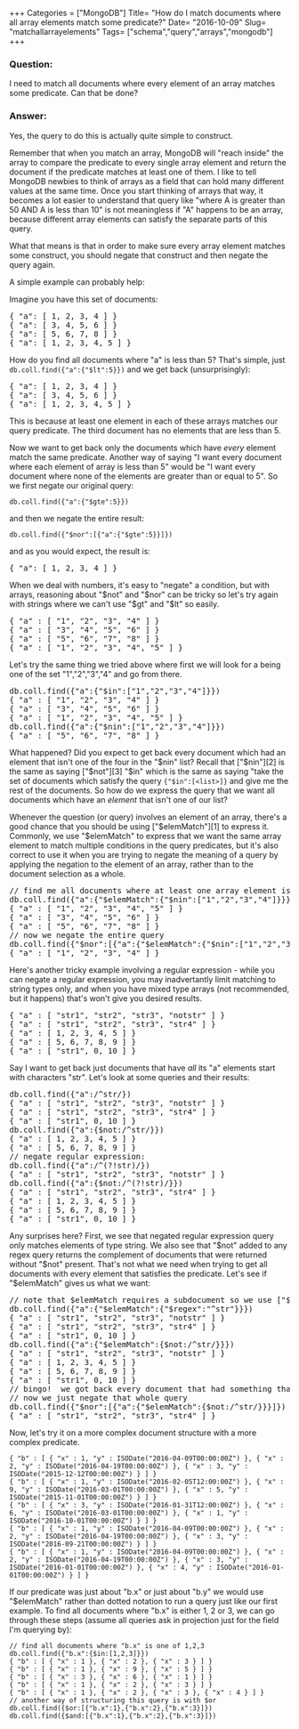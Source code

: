 +++
Categories = ["MongoDB"]
Title= "How do I match documents where all array elements match some predicate?"
Date= "2016-10-09"
Slug= "matchallarrayelements"
Tags= ["schema","query","arrays","mongodb"]
+++

### Question:

I need to match all documents where every element of an array matches some predicate.  Can that be done?

### Answer:

Yes, the query to do this is actually quite simple to construct.

Remember that when you match an array, MongoDB will "reach inside" the array to compare the predicate to every single 
array element and return the document if the predicate matches at least one of them.  I like to tell MongoDB newbies
to think of arrays as a field that can hold many different values at the same time.  Once you start thinking of
arrays that way, it becomes a lot easier to understand that query like "where A is greater than 50 AND A is less than 10"
is not meaningless if "A" happens to be an array, because different array elements can satisfy the separate parts of
this query.

What that means is that in order to make sure every array element matches some construct, you should negate that construct and then negate the query again.

A simple example can probably help:

Imagine you have this set of documents:
<pre class="prettyprint">
{ "a": [ 1, 2, 3, 4 ] }
{ "a": [ 3, 4, 5, 6 ] }
{ "a": [ 5, 6, 7, 8 ] }
{ "a": [ 1, 2, 3, 4, 5 ] }
</pre>

How do you find all documents where "a" is less than 5?  That's simple, just `db.coll.find({"a":{"$lt":5}})` and we get back (unsurprisingly):
<pre class="prettyprint">
{ "a": [ 1, 2, 3, 4 ] }
{ "a": [ 3, 4, 5, 6 ] }
{ "a": [ 1, 2, 3, 4, 5 ] }
</pre>

This is because at least one element in each of these arrays matches our query predicate.  The third document has no elements that are less than 5.

Now we want to get back only the documents which have *every* element match the same predicate.  Another way of saying "I want every document where each element of array is less than 5" would be "I want every document where none of the elements are greater than or equal to 5".  So we first negate our original query:
````
db.coll.find({"a":{"$gte":5}})
````
and then we negate the entire result:
````
db.coll.find({"$nor":[{"a":{"$gte":5}}]})
````
and as you would expect, the result is:
<pre class="prettyprint">
{ "a": [ 1, 2, 3, 4 ] }
</pre>

When we deal with numbers, it's easy to "negate" a condition, but with arrays, reasoning about "$not" and "$nor" can be tricky so let's try again with strings where we can't use "$gt" and "$lt" so easily.
<pre class="prettyprint">
{ "a" : [ "1", "2", "3", "4" ] }
{ "a" : [ "3", "4", "5", "6" ] }
{ "a" : [ "5", "6", "7", "8" ] }
{ "a" : [ "1", "2", "3", "4", "5" ] }
</pre>

Let's try the same thing we tried above where first we will look for a being one of the set "1","2","3","4" and go from there.
<pre class="prettyprint">
db.coll.find({"a":{"$in":["1","2","3","4"]}})
{ "a" : [ "1", "2", "3", "4" ] }
{ "a" : [ "3", "4", "5", "6" ] }
{ "a" : [ "1", "2", "3", "4", "5" ] }
db.coll.find({"a":{"$nin":["1","2","3","4"]}})
{ "a" : [ "5", "6", "7", "8" ] }
</pre>
What happened?  Did you expect to get back every document which had an element that isn't one of the four in the "$nin" list?  Recall that ["$nin"][2] is the same as saying ["$not"][3] "$in" which is the same as saying "take the set of documents which satisfy the query `{"$in":[<list>]}` and give me the rest of the documents.   So how do we express the query that we want all documents which have an *element* that isn't one of our list?  

Whenever the question (or query) involves an element of an array, there's a good chance that you should be using ["$elemMatch"][1] to express it.   Commonly, we use "$elemMatch" to express that we want the same array element to match multiple conditions in the query predicates, but it's also correct to use it when you are trying to negate the meaning of a query by applying the negation to the element of an array, rather than to the document selection as a whole.

<pre class="prettyprint">
// find me all documents where at least one array element is *not* on our list
db.coll.find({"a":{"$elemMatch":{"$nin":["1","2","3","4"]}}})
{ "a" : [ "1", "2", "3", "4", "5" ] }
{ "a" : [ "3", "4", "5", "6" ] }
{ "a" : [ "5", "6", "7", "8" ] }
// now we negate the entire query
db.coll.find({"$nor":[{"a":{"$elemMatch":{"$nin":["1","2","3","4"]}}}]})
{ "a" : [ "1", "2", "3", "4" ] }
</pre>

Here's another tricky example involving a regular expression - while you can negate a regular expression, you may inadvertantly limit matching to string types only, and when you have mixed type arrays (not recommended, but it happens) that's won't give you desired results.

<pre class="prettyprint">
{ "a" : [ "str1", "str2", "str3", "notstr" ] }
{ "a" : [ "str1", "str2", "str3", "str4" ] }
{ "a" : [ 1, 2, 3, 4, 5 ] }
{ "a" : [ 5, 6, 7, 8, 9 ] }
{ "a" : [ "str1", 0, 10 ] }
</pre>

Say I want to get back just documents that have *all* its "a" elements start with characters "str". Let's look at some queries and their results:
<pre class="prettyprint">
db.coll.find({"a":/^str/})
{ "a" : [ "str1", "str2", "str3", "notstr" ] }
{ "a" : [ "str1", "str2", "str3", "str4" ] }
{ "a" : [ "str1", 0, 10 ] }
db.coll.find({"a":{$not:/^str/}})
{ "a" : [ 1, 2, 3, 4, 5 ] }
{ "a" : [ 5, 6, 7, 8, 9 ] }
// negate regular expression:
db.coll.find({"a":/^(?!str)/})
{ "a" : [ "str1", "str2", "str3", "notstr" ] }
db.coll.find({"a":{$not:/^(?!str)/}})
{ "a" : [ "str1", "str2", "str3", "str4" ] }
{ "a" : [ 1, 2, 3, 4, 5 ] }
{ "a" : [ 5, 6, 7, 8, 9 ] }
{ "a" : [ "str1", 0, 10 ] }
</pre>

Any surprises here?   First, we see that negated regular expression query only matches elements of type string.  We also see that "$not" added to any regex query returns the complement of documents that were returned without "$not" present.  That's not what we need when trying to get all documents with every element that satisfies the predicate.   Let's see if "$elemMatch" gives us what we want:

<pre class="prettyprint">
// note that $elemMatch requires a subdocument so we use ["$regex"][4] rather than / / syntax
db.coll.find({"a":{"$elemMatch":{"$regex":"^str"}}})
{ "a" : [ "str1", "str2", "str3", "notstr" ] }
{ "a" : [ "str1", "str2", "str3", "str4" ] }
{ "a" : [ "str1", 0, 10 ] }
db.coll.find({"a":{"$elemMatch":{$not:/^str/}}})
{ "a" : [ "str1", "str2", "str3", "notstr" ] }
{ "a" : [ 1, 2, 3, 4, 5 ] }
{ "a" : [ 5, 6, 7, 8, 9 ] }
{ "a" : [ "str1", 0, 10 ] }
// bingo!  we got back every document that had something that would NOT match "^str"
// now we just negate that whole query
db.coll.find({"$nor":[{"a":{"$elemMatch":{$not:/^str/}}}]})
{ "a" : [ "str1", "str2", "str3", "str4" ] }
</pre>

Now, let's try it on a more complex document structure with a more complex predicate.
````
{ "b" : [ { "x" : 1, "y" : ISODate("2016-04-09T00:00:00Z") }, { "x" : 2, "y" : ISODate("2016-04-19T00:00:00Z") }, { "x" : 3, "y" : ISODate("2015-12-12T00:00:00Z") } ] }
{ "b" : [ { "x" : 1, "y" : ISODate("2016-02-05T12:00:00Z") }, { "x" : 9, "y" : ISODate("2016-03-01T00:00:00Z") }, { "x" : 5, "y" : ISODate("2015-11-01T00:00:00Z") } ] }
{ "b" : [ { "x" : 3, "y" : ISODate("2016-01-31T12:00:00Z") }, { "x" : 6, "y" : ISODate("2016-03-01T00:00:00Z") }, { "x" : 1, "y" : ISODate("2016-10-01T00:00:00Z") } ] }
{ "b" : [ { "x" : 1, "y" : ISODate("2016-04-09T00:00:00Z") }, { "x" : 2, "y" : ISODate("2016-04-19T00:00:00Z") }, { "x" : 3, "y" : ISODate("2016-09-21T00:00:00Z") } ] }
{ "b" : [ { "x" : 1, "y" : ISODate("2016-04-09T00:00:00Z") }, { "x" : 2, "y" : ISODate("2016-04-19T00:00:00Z") }, { "x" : 3, "y" : ISODate("2016-01-01T00:00:00Z") }, { "x" : 4, "y" : ISODate("2016-01-01T00:00:00Z") } ] }
````
If our predicate was just about "b.x" or just about "b.y" we would use "$elemMatch" rather than dotted notation to run a query just like our first example.  To find all documents where "b.x" is either 1, 2 or 3, we can go through these steps (assume all queries ask in projection just for the field I'm querying by):
````
// find all documents where "b.x" is one of 1,2,3
db.coll.find({"b.x":{$in:[1,2,3]}})
{ "b" : [ { "x" : 1 }, { "x" : 2 }, { "x" : 3 } ] }
{ "b" : [ { "x" : 1 }, { "x" : 9 }, { "x" : 5 } ] }
{ "b" : [ { "x" : 3 }, { "x" : 6 }, { "x" : 1 } ] }
{ "b" : [ { "x" : 1 }, { "x" : 2 }, { "x" : 3 } ] }
{ "b" : [ { "x" : 1 }, { "x" : 2 }, { "x" : 3 }, { "x" : 4 } ] }
// another way of structuring this query is with $or
db.coll.find({$or:[{"b.x":1},{"b.x":2},{"b.x":3}]})
db.coll.find({$and:[{"b.x":1},{"b.x":2},{"b.x":3}]})


